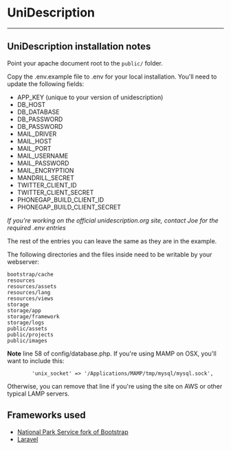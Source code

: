 # UniDescription

---
## UniDescription installation notes

Point your apache document root to the `public/` folder.

Copy the .env.example file to .env for your local installation. You'll need to update the following fields:

* APP_KEY (unique to your version of unidescription)
* DB_HOST
* DB_DATABASE
* DB_PASSWORD
* DB_PASSWORD
* MAIL_DRIVER
* MAIL_HOST
* MAIL_PORT
* MAIL_USERNAME
* MAIL_PASSWORD
* MAIL_ENCRYPTION
* MANDRILL_SECRET
* TWITTER_CLIENT_ID
* TWITTER_CLIENT_SECRET
* PHONEGAP_BUILD_CLIENT_ID
* PHONEGAP_BUILD_CLIENT_SECRET

*If you're working on the official unidescription.org site, contact Joe for the required .env entries*

The rest of the entries you can leave the same as they are in the example.

The following directories and the files inside need to be writable by your webserver:

~~~~
bootstrap/cache
resources
resources/assets
resources/lang
resources/views
storage
storage/app
storage/framework
storage/logs
public/assets
public/projects
public/images
~~~~


**Note** line 58 of config/database.php. If you're using MAMP on OSX, you'll want to include this:

            'unix_socket' => '/Applications/MAMP/tmp/mysql/mysql.sock',

Otherwise, you can remove that line if you're using the site on AWS or other typical LAMP servers.

## Frameworks used

* [National Park Service fork of Bootstrap](http://www.nps.gov/npmap/tools/bootstrap/)
* [Laravel](https://laravel.com/)


